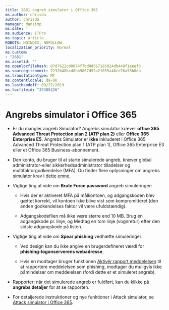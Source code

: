 ```yaml
---
title: 2681 angreb simulator i Office 365
ms.author: chrisda
author: chrisda
manager: dansimp
ms.date: ''
ms.audience: ITPro
ms.topic: article
ROBOTS: NOINDEX, NOFOLLOW
localization_priority: Normal
ms.custom:
- "2681"
ms.assetid: ''
ms.openlocfilehash: 07d7622c00074f7bd0d567185824db448f1eeef3
ms.sourcegitcommit: 7232b48bcd8bb9867d52a2f055a46ce76a58b8da
ms.translationtype: MT
ms.contentlocale: da-DK
ms.lasthandoff: 09/27/2019
ms.locfileid: "37305326"
---
```

# <a name="attack-simulator-in-office-365"></a>Angrebs simulator i Office 365

- Er du mangler angreb Simulator? Angrebs simulator kræver **office 365 Advanced Threat Protection plan 2 (ATP plan 2)** eller **Office 365 Enterprise E5**. Angrebs Simulator er **ikke** inkluderet i Office 365 Advanced Threat Protection plan 1 (ATP plan 1), Office 365 Enterprise E3 eller et Office 365 Business-abonnement.

- Den konto, du bruger til at starte simulerede angreb, kræver global administrator-eller sikkerhedsadministrator tilladelser og multifaktorgodkendelse (MFA). Du finder flere oplysninger om angrebs simulator krav i [dette emne](https://docs.microsoft.com/office365/securitycompliance/attack-simulator#before-you-begin).

- Vigtige ting at vide om **Brute Force password** angreb simuleringer:

  - Hvis der er aktiveret MFA på målkontoen, og adgangskoden blev gættet korrekt, vil kontoen ikke blive vist som kompromitteret (den anden godkendelses faktor vil være ufuldstændig).

  - Adgangskodefilen må ikke være større end 10 MB. Brug én adgangskode pr. linje, og Medtag en tom linje (vognretur) efter den sidste adgangskode på listen.

- Vigtige ting at vide om **Spear phishing** vedhæfte simuleringer:

  - Ved design kan du ikke angive en brugerdefineret værdi for **phishing-logonserverens webadresse**.

  - Hvis en modtager bruger funktionen [Aktivér rapport meddelelsen](https://docs.microsoft.com/microsoft-365/security/office-365-security/enable-the-report-message-add-in) til at rapportere meddelelsen som phishing, modtager du muligvis ikke påmindelser om meddelelsen (fordi dette er et simuleret angreb).

- Rapporter: når det simulerede angreb er fuldført, kan du klikke på **angrebs detaljer** for at se rapporten.

- For detaljerede instruktioner og nye funktioner i Attack simulator, se [Attack simulator i Office 365](https://docs.microsoft.com/microsoft-365/security/office-365-security/attack-simulator).
